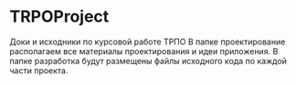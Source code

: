 TRPOProject
===========

Доки и исходники по курсовой работе ТРПО
В папке проектирование располагаем все материалы проектирования и идеи приложения.
В папке разработка будут размещены файлы исходного кода по каждой части проекта.